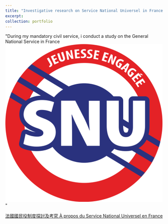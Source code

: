 ```yaml
---
title: "Investigative research on Service National Universel in France (in mandarin)"
excerpt: 
collection: portfolio
---
```


"During my mandatory civil service, i conduct a study on the General National Service in France<br/><img src='/images/logo_snu.png' width='500'>"

[法國國民役制度探討及考究 À propos du Service National Universel en France](/files/rapport_service_national_francais.tex)

